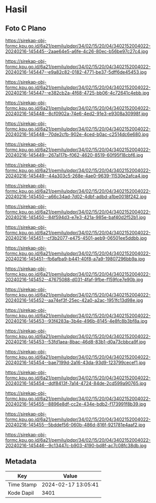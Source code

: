 # Hasil

## Foto C Plano

https://sirekap-obj-formc.kpu.go.id/6a21/pemilu/pdpr/34/02/15/20/04/3402152004022-20240216-145445--2aae64e5-a6fe-4c26-80ec-b56be97c27c4.jpg

https://sirekap-obj-formc.kpu.go.id/6a21/pemilu/pdpr/34/02/15/20/04/3402152004022-20240216-145447--e9a82c82-0182-4771-be37-5dff6de45453.jpg

https://sirekap-obj-formc.kpu.go.id/6a21/pemilu/pdpr/34/02/15/20/04/3402152004022-20240216-145447--e382cb2a-4f68-4725-bb06-4c72641c4ebb.jpg

https://sirekap-obj-formc.kpu.go.id/6a21/pemilu/pdpr/34/02/15/20/04/3402152004022-20240216-145448--8cf0902a-74e6-4ed2-91e3-e9308a30998f.jpg

https://sirekap-obj-formc.kpu.go.id/6a21/pemilu/pdpr/34/02/15/20/04/3402152004022-20240216-145448--70de2cfb-902e-4ced-b0ac-c2514dc6e680.jpg

https://sirekap-obj-formc.kpu.go.id/6a21/pemilu/pdpr/34/02/15/20/04/3402152004022-20240216-145449--267a117b-f062-4620-8519-60f95f18cbf6.jpg

https://sirekap-obj-formc.kpu.go.id/6a21/pemilu/pdpr/34/02/15/20/04/3402152004022-20240216-145449--44a303c5-268e-4ae0-9639-11530e2afca4.jpg

https://sirekap-obj-formc.kpu.go.id/6a21/pemilu/pdpr/34/02/15/20/04/3402152004022-20240216-145450--a66c34ad-7d02-4dbf-adbd-a1be0018f242.jpg

https://sirekap-obj-formc.kpu.go.id/6a21/pemilu/pdpr/34/02/15/20/04/3402152004022-20240216-145450--84f594d3-e7e3-421a-985e-baf40d2f52b1.jpg

https://sirekap-obj-formc.kpu.go.id/6a21/pemilu/pdpr/34/02/15/20/04/3402152004022-20240216-145451--cf3b2077-e475-4501-aeb9-06501ee5ddbb.jpg

https://sirekap-obj-formc.kpu.go.id/6a21/pemilu/pdpr/34/02/15/20/04/3402152004022-20240216-145451--fb6afba9-b441-40f8-a7a9-19807296bb9a.jpg

https://sirekap-obj-formc.kpu.go.id/6a21/pemilu/pdpr/34/02/15/20/04/3402152004022-20240216-145452--47675088-d031-4faf-9fbe-f159fce7e90b.jpg

https://sirekap-obj-formc.kpu.go.id/6a21/pemilu/pdpr/34/02/15/20/04/3402152004022-20240216-145452--aa74ef3f-25ec-42a0-a2ac-1951fc13d98e.jpg

https://sirekap-obj-formc.kpu.go.id/6a21/pemilu/pdpr/34/02/15/20/04/3402152004022-20240216-145453--93f4283a-3b4e-496b-8145-4e8fc8b3bf8a.jpg

https://sirekap-obj-formc.kpu.go.id/6a21/pemilu/pdpr/34/02/15/20/04/3402152004022-20240216-145453--53fd1aea-8bac-46d8-83b1-d0a73cbbca9f.jpg

https://sirekap-obj-formc.kpu.go.id/6a21/pemilu/pdpr/34/02/15/20/04/3402152004022-20240216-145454--bae7199d-2a16-43da-93d9-123799cecef1.jpg

https://sirekap-obj-formc.kpu.go.id/6a21/pemilu/pdpr/34/02/15/20/04/3402152004022-20240216-145454--ddf8413f-7a14-4724-84de-2cd599a90765.jpg

https://sirekap-obj-formc.kpu.go.id/6a21/pemilu/pdpr/34/02/15/20/04/3402152004022-20240216-145455--8896e8df-cc2e-434e-bdb2-f173991f8b39.jpg

https://sirekap-obj-formc.kpu.go.id/6a21/pemilu/pdpr/34/02/15/20/04/3402152004022-20240216-145455--5bddef56-060b-486d-816f-921781e4aaf2.jpg

https://sirekap-obj-formc.kpu.go.id/6a21/pemilu/pdpr/34/02/15/20/04/3402152004022-20240216-145446--9c13447c-b903-4190-bd8f-ac7c08fc38db.jpg


## Metadata

| Key        | Value               |
| ---------- | ------------------- |
| Time Stamp | 2024-02-17 13:05:41 |
| Kode Dapil | 3401                |



